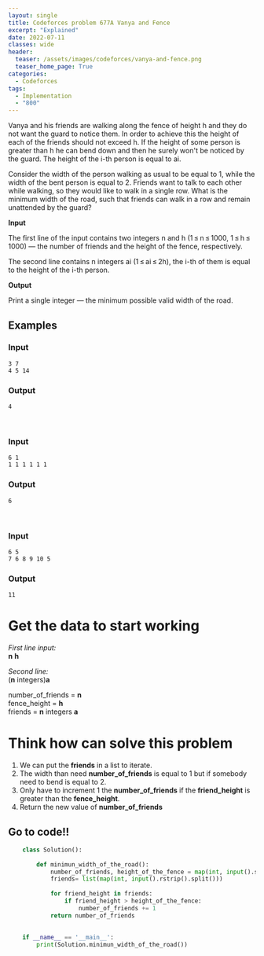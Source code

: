 ```yaml
---
layout: single
title: Codeforces problem 677A Vanya and Fence
excerpt: "Explained"
date: 2022-07-11
classes: wide
header:
  teaser: /assets/images/codeforces/vanya-and-fence.png
  teaser_home_page: True
categories:
  - Codeforces
tags:
  - Implementation
  - "800"
---
```


Vanya and his friends are walking along the fence of height h and they do not want the guard to notice them. In order to achieve this the height of each of the friends should not exceed h. If the height of some person is greater than h he can bend down and then he surely won't be noticed by the guard. The height of the i-th person is equal to ai.

Consider the width of the person walking as usual to be equal to 1, while the width of the bent person is equal to 2. Friends want to talk to each other while walking, so they would like to walk in a single row. What is the minimum width of the road, such that friends can walk in a row and remain unattended by the guard?

**Input**

The first line of the input contains two integers n and h (1 ≤ n ≤ 1000, 1 ≤ h ≤ 1000) — the number of friends and the height of the fence, respectively.

The second line contains n integers ai (1 ≤ ai ≤ 2h), the i-th of them is equal to the height of the i-th person.

**Output**

Print a single integer — the minimum possible valid width of the road.


## Examples

### **Input**
```
3 7
4 5 14
```
### **Output**
```
4
```

<br>

### **Input**
```
6 1
1 1 1 1 1 1
```
### **Output**
```
6
```

<br>

### **Input**
```
6 5
7 6 8 9 10 5
```
### **Output**
```
11
```
# Get the data to start working

*First line input:*<br>
**n** **h**<br>

*Second line:*<br>
(**n** integers)**a**

number_of_friends = **n**<br>
fence_height = **h**<br>
friends = **n** integers **a**

# Think how can solve this problem

1. We can put the **friends** in a list to iterate.
2. The width than need **number_of_friends** is equal to 1 but if somebody need to bend is equal to 2.
3. Only have to increment 1 the **number_of_friends** if the **friend_height** is greater than the **fence_height**.
4. Return the new value of **number_of_friends**
    
## Go to code!!
```python
    class Solution():
     
        def minimun_width_of_the_road():
            number_of_friends, height_of_the_fence = map(int, input().split())
            friends= list(map(int, input().rstrip().split()))
     
            for friend_height in friends:
                if friend_height > height_of_the_fence:
                    number_of_friends += 1
            return number_of_friends
     
     
    if __name__ == '__main__':
        print(Solution.minimun_width_of_the_road())
```